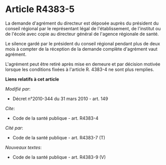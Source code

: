 # Article R4383-5

La demande d'agrément du directeur est déposée auprès du président du conseil régional par le représentant légal de
l'établissement, de l'institut ou de l'école avec copie au directeur général de l'agence régionale de santé. 

Le silence gardé par le président du conseil régional pendant plus de deux mois à compter de la réception de la demande
complète d'agrément vaut agrément.

L'agrément peut être retiré après mise en demeure et par décision motivée lorsque les conditions fixées à l'article R. 4383-4
ne sont plus remplies.

**Liens relatifs à cet article**

_Modifié par_:

  - Décret n°2010-344 du 31 mars 2010 - art. 149

_Cite_:

  - Code de la santé publique - art. R4383-4

_Cité par_:

  - Code de la santé publique - art. R4383-7 (T)

_Nouveaux textes_:

  - Code de la santé publique - art. R4383-9 (V)

